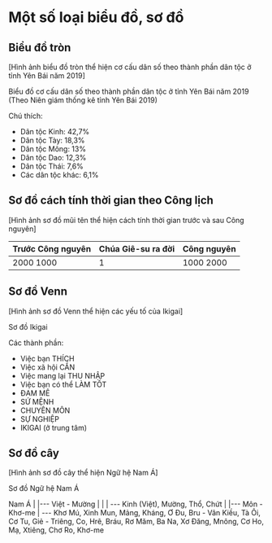 # Một số loại biểu đồ, sơ đồ

## Biểu đồ tròn

[Hình ảnh biểu đồ tròn thể hiện cơ cấu dân số theo thành phần dân tộc ở tỉnh Yên Bái năm 2019]

Biểu đồ cơ cấu dân số theo thành phần dân tộc ở tỉnh Yên Bái năm 2019
(Theo Niên giám thống kê tỉnh Yên Bái 2019)

Chú thích:
- Dân tộc Kinh: 42,7%
- Dân tộc Tày: 18,3%
- Dân tộc Mông: 13%
- Dân tộc Dao: 12,3%
- Dân tộc Thái: 7,6%
- Các dân tộc khác: 6,1%

## Sơ đồ cách tính thời gian theo Công lịch

[Hình ảnh sơ đồ mũi tên thể hiện cách tính thời gian trước và sau Công nguyên]

Trước Công nguyên | Chúa Giê-su ra đời | Công nguyên
--- | --- | ---
2000 1000 | 1 | 1000 2000

## Sơ đồ Venn

[Hình ảnh sơ đồ Venn thể hiện các yếu tố của Ikigai]

Sơ đồ Ikigai

Các thành phần:
- Việc bạn THÍCH
- Việc xã hội CẦN
- Việc mang lại THU NHẬP
- Việc bạn có thể LÀM TỐT
- ĐAM MÊ
- SỨ MỆNH
- CHUYÊN MÔN
- SỰ NGHIỆP
- IKIGAI (ở trung tâm)

## Sơ đồ cây

[Hình ảnh sơ đồ cây thể hiện Ngữ hệ Nam Á]

Sơ đồ Ngữ hệ Nam Á

Nam Á
|
|--- Việt - Mường
|    |
|    --- Kinh (Việt), Mường, Thổ, Chứt
|
|--- Môn - Khơ-me
     |
     --- Khơ Mú, Xinh Mun, Mảng, Kháng, Ơ Đu, Bru - Vân Kiều, Tà Ôi, Cơ Tu, Giẻ - Triêng, Co, Hrê, Bráu, Rơ Măm, Ba Na, Xơ Đăng, Mnông, Cơ Ho, Mạ, Xtiêng, Chơ Ro, Khơ-me
